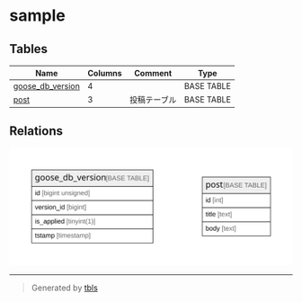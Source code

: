 # sample

## Tables

| Name | Columns | Comment | Type |
| ---- | ------- | ------- | ---- |
| [goose_db_version](goose_db_version.md) | 4 |  | BASE TABLE |
| [post](post.md) | 3 | 投稿テーブル | BASE TABLE |

## Relations

![er](schema.svg)

---

> Generated by [tbls](https://github.com/k1LoW/tbls)
